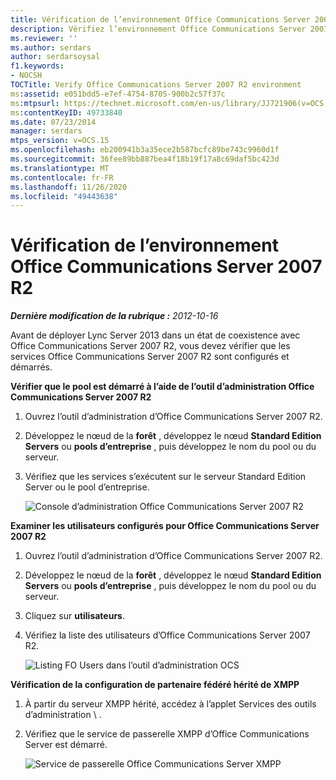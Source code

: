```yaml
---
title: Vérification de l’environnement Office Communications Server 2007 R2
description: Vérifiez l’environnement Office Communications Server 2007 R2.
ms.reviewer: ''
ms.author: serdars
author: serdarsoysal
f1.keywords:
- NOCSH
TOCTitle: Verify Office Communications Server 2007 R2 environment
ms:assetid: e051bdd5-e7ef-4754-8705-900b2c57f37c
ms:mtpsurl: https://technet.microsoft.com/en-us/library/JJ721906(v=OCS.15)
ms:contentKeyID: 49733840
ms.date: 07/23/2014
manager: serdars
mtps_version: v=OCS.15
ms.openlocfilehash: eb200941b3a35ece2b587bcfc89be743c9960d1f
ms.sourcegitcommit: 36fee89bb887bea4f18b19f17a8c69daf5bc423d
ms.translationtype: MT
ms.contentlocale: fr-FR
ms.lasthandoff: 11/26/2020
ms.locfileid: "49443638"
---
```

# <a name="verify-office-communications-server-2007-r2-environment"></a>Vérification de l’environnement Office Communications Server 2007 R2

<div data-xmlns="http://www.w3.org/1999/xhtml">

<div class="topic" data-xmlns="http://www.w3.org/1999/xhtml" data-msxsl="urn:schemas-microsoft-com:xslt" data-cs="https://msdn.microsoft.com/">

<div data-asp="https://msdn2.microsoft.com/asp">



</div>

<div id="mainSection">

<div id="mainBody">

<span> </span>

_**Dernière modification de la rubrique :** 2012-10-16_

Avant de déployer Lync Server 2013 dans un état de coexistence avec Office Communications Server 2007 R2, vous devez vérifier que les services Office Communications Server 2007 R2 sont configurés et démarrés.

**Vérifier que le pool est démarré à l’aide de l’outil d’administration Office Communications Server 2007 R2**

1.  Ouvrez l’outil d’administration d’Office Communications Server 2007 R2.

2.  Développez le nœud de la **forêt** , développez le nœud **Standard Edition Servers** ou **pools d’entreprise** , puis développez le nom du pool ou du serveur.

3.  Vérifiez que les services s’exécutent sur le serveur Standard Edition Server ou le pool d’entreprise.
    
    ![Console d’administration Office Communications Server 2007 R2](images/JJ721906.76897b6d-f433-47d2-930d-0816fc30a3c2(OCS.15).jpg "Console d’administration Office Communications Server 2007 R2")

**Examiner les utilisateurs configurés pour Office Communications Server 2007 R2**

1.  Ouvrez l’outil d’administration d’Office Communications Server 2007 R2.

2.  Développez le nœud de la **forêt** , développez le nœud **Standard Edition Servers** ou **pools d’entreprise** , puis développez le nom du pool ou du serveur.

3.  Cliquez sur **utilisateurs**.

4.  Vérifiez la liste des utilisateurs d’Office Communications Server 2007 R2.
    
    ![Listing FO Users dans l’outil d’administration OCS](images/JJ721906.f6bb7c4f-cbed-4389-8d0a-69a28577f17a(OCS.15).jpg "Listing FO Users dans l’outil d’administration OCS")

**Vérification de la configuration de partenaire fédéré hérité de XMPP**

1.  À partir du serveur XMPP hérité, accédez à l’applet Services des outils d’administration \\ .

2.  Vérifiez que le service de passerelle XMPP d’Office Communications Server est démarré.
    
    ![Service de passerelle Office Communications Server XMPP](images/JJ721906.23223724-3c4b-4cb9-ace2-1cab2c3c91c3(OCS.15).jpg "Service de passerelle Office Communications Server XMPP")

</div>

<span> </span>

</div>

</div>

</div>

